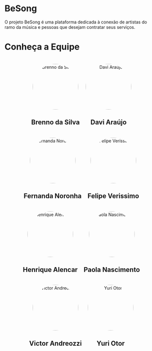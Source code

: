 # BeSong
O projeto BeSong é uma plataforma dedicada à conexão de artistas
do ramo da música e pessoas que desejam contratar seus serviços.
   
<!DOCTYPE html>
<html lang="pt-BR">
<head>
    <meta charset="UTF-8">
    <meta name="viewport" content="width=device-width, initial-scale=1.0">
    <title>Equipe</title>
    <style>
        .team {
            display: flex;
            justify-content: center;
            flex-wrap: wrap;
            gap: 20px;
            padding: 20px;
        }
        .member img {
            border-radius: 50%;
            width: 150px;
            height: 150px;
            transition: transform 0.2s;
        }
        .member img:hover {
            transform: scale(1.1);
        }
        .member {
            text-align: center;
        }
    </style>
</head>
<body>
    <h1>Conheça a Equipe</h1>
    <div class="team">
        <div class="member">
            <a href="https://github.com/Brenno-Silva01" target="_blank">
                <img src="https://github.com/Brenno-Silva01.png" alt="Brenno da Silva">
            </a>
            <h2>Brenno da Silva</h2>
        </div>
        <div class="member">
            <a href="https://github.com/dcasseb" target="_blank">
                <img src="https://github.com/dcasseb.png" alt="Davi Araújo">
            </a>
            <h2>Davi Araújo</h2>
        </div>
        <div class="member">
            <a href="https://github.com/fernoronhacoelho" target="_blank">
                <img src="https://github.com/fernoronhacoelho.png" alt="Fernanda Noronha">
            </a>
            <h2>Fernanda Noronha</h2>
        </div>
        <div class="member">
            <a href="https://github.com/verissimoo" target="_blank">
                <img src="https://github.com/verissimoo.png" alt="Felipe Veríssimo">
            </a>
            <h2>Felipe Verissimo</h2>
        </div>
        <div class="member">
            <a href="https://github.com/henryqma" target="_blank">
                <img src="https://github.com/henryqma.png" alt="Henrique Alencar">
            </a>
            <h2>Henrique Alencar</h2>
        </div>
        <div class="member">
            <a href="https://github.com/paolaalim" target="_blank">
                <img src="https://github.com/paolaalim.png" alt="Paola Nascimento">
            </a>
            <h2>Paola Nascimento</h2>
        </div>
        <div class="member">
            <a href="https://github.com/andreozzi" target="_blank">
                <img src="https://github.com/andreozzi.png" alt="Victor Andreozzi">
            </a>
            <h2>Victor Andreozzi</h2>
        </div>
        <div class="member">
            <a href="https://github.com/yuri221022210" target="_blank">
                <img src="https://github.com/yuri221022210.png" alt="Yuri Otor">
            </a>
            <h2>Yuri Otor</h2>
        </div>
    </div>
</body>
</html>